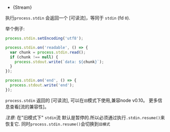 
* {Stream}

执行`process.stdin` 会返回一个 [可读流]，等同于 `stdin` (fd `0`).

举个例子:

```js
process.stdin.setEncoding('utf8');

process.stdin.on('readable', () => {
  var chunk = process.stdin.read();
  if (chunk !== null) {
    process.stdout.write(`data: ${chunk}`);
  }
});

process.stdin.on('end', () => {
  process.stdout.write('end');
});
```

`process.stdin` 返回的 [可读流], 可以在`旧`模式下使用,兼容node v0.10。
更多信息查看[流的兼容性]。

*注意*: 在"旧模式下" `stdin`流 默认是暂停的.所以必须通过执行`.stdin.resume()`来恢复它.
同时`process.stdin.resume()`会切换到`旧模式`
